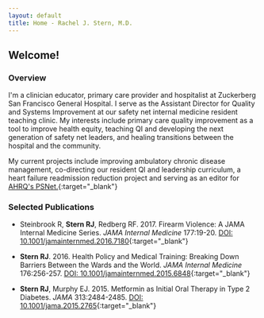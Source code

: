 ```yaml
---
layout: default
title: Home - Rachel J. Stern, M.D.
---
```

## Welcome!
### Overview
I'm a clinician educator, primary care provider and hospitalist at Zuckerberg San Francisco General Hospital. I serve as the Assistant Director for Quality and Systems Improvement at our safety net internal medicine resident teaching clinic. My interests include primary care quality improvement as a tool to improve health equity, teaching QI and developing the next generation of safety net leaders, and healing transitions between the hospital and the community.  
  
My current projects include improving ambulatory chronic disease management, co-directing our resident QI and leadership curriculum, a heart failure readmission reduction project and serving as an editor for [AHRQ's PSNet.](https://psnet.ahrq.gov){:target="_blank"}  

### Selected Publications
* Steinbrook R, **Stern RJ**, Redberg RF. 2017. Firearm Violence: A JAMA Internal Medicine Series. *JAMA Internal Medicine* 177:19-20. [DOI: 10.1001/jamainternmed.2016.7180](https://doi.org/10.1001/jamainternmed.2016.7180){:target="_blank"}  

* **Stern RJ**. 2016. Health Policy and Medical Training: Breaking Down Barriers Between the Wards and the World. *JAMA Internal Medicine* 176:256-257. [DOI: 10.1001/jamainternmed.2015.6848](https://doi.org/10.1001/jamainternmed.2015.6848){:target="_blank"}  

* **Stern RJ**, Murphy EJ. 2015. Metformin as Initial Oral Therapy in Type 2 Diabetes. *JAMA* 313:2484-2485. [DOI: 10.1001/jama.2015.2765](https://doi.org/10.1001/jama.2015.2765){:target="_blank"}  
